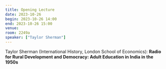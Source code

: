 ```yaml
---
title: Opening Lecture
date: 2023-10-26
begin: 2023-10-26 14:00
end: 2023-10-26 15:00
venue:
room: 2249a
speaker: ["Taylor Sherman"]
---
```


Taylor Sherman (International History, London School of Economics): **Radio for Rural Development and Democracy: Adult Education in India in the 1950s**